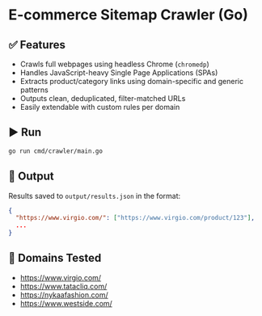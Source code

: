 # E-commerce Sitemap Crawler (Go)

## ✅ Features

- Crawls full webpages using headless Chrome (`chromedp`)
- Handles JavaScript-heavy Single Page Applications (SPAs)
- Extracts product/category links using domain-specific and generic patterns
- Outputs clean, deduplicated, filter-matched URLs
- Easily extendable with custom rules per domain

## ▶️ Run

```bash
go run cmd/crawler/main.go
```

## 🧪 Output

Results saved to `output/results.json` in the format:

```json
{
  "https://www.virgio.com/": ["https://www.virgio.com/product/123"],
  ...
}
```

## 🔗 Domains Tested

- https://www.virgio.com/
- https://www.tatacliq.com/
- https://nykaafashion.com/
- https://www.westside.com/
